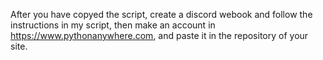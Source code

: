 After you have copyed the script, create a discord webook and follow the instructions in my script,
then make an account in https://www.pythonanywhere.com, and paste it in the repository of your site.
